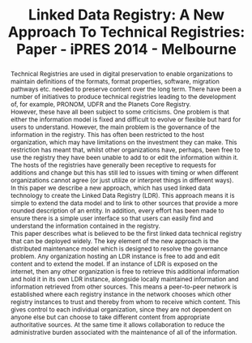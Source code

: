 ---
abstract: 'Technical Registries are used in digital preservation to enable

  organizations to maintain definitions of the formats, format

  properties, software, migration pathways etc. needed to preserve

  content over the long term. There have been a number of

  initiatives to produce technical registries leading to the

  development of, for example, PRONOM, UDFR and the Planets

  Core Registry.


  However, these have all been subject to some criticisms. One

  problem is that either the information model is fixed and difficult

  to evolve or flexible but hard for users to understand. However,

  the main problem is the governance of the information in the

  registry. This has often been restricted to the host organization,

  which may have limitations on the investment they can make.

  This restriction has meant that, whilst other organizations have,

  perhaps, been free to use the registry they have been unable to

  add to or edit the information within it. The hosts of the

  registries have generally been receptive to requests for additions

  and change but this has still led to issues with timing or when

  different organizations cannot agree (or just utilize or interpret

  things in different ways).


  In this paper we describe a new approach, which has used linked

  data technology to create the Linked Data Registry (LDR). This

  approach means it is simple to extend the data model and to link

  to other sources that provide a more rounded description of an

  entity. In addition, every effort has been made to ensure there is

  a simple user interface so that users can easily find and

  understand the information contained in the registry.


  This paper describes what is believed to be the first linked data

  technical registry that can be deployed widely. The key element

  of the new approach is the distributed maintenance model which

  is designed to resolve the governance problem. Any organization hosting an LDR instance
  is free to add and edit content and to

  extend the model. If an instance of LDR is exposed on the

  internet, then any other organization is free to retrieve this

  additional information and hold it in its own LDR instance,

  alongside locally maintained information and information

  retrieved from other sources. This means a peer-to-peer network

  is established where each registry instance in the network

  chooses which other registry instances to trust and thereby from

  whom to receive which content. This gives control to each

  individual organization, since they are not dependent on anyone

  else but can choose to take different content from appropriate

  authoritative sources. At the same time it allows collaboration to

  reduce the administrative burden associated with the

  maintenance of all of the information.'
creators:
- Leroux, Kevin
- Braud, Maïté
- Sharpe, Robert
- Rogers, Joseph
- Carr, James
date: null
document_url: https://services.phaidra.univie.ac.at/api/object/o:378068/download
grand_parent: iPRES
institutions: []
keywords:
- linked data
- digital preservation
- automation
- technical registries
landing_page_url: https://phaidra.univie.ac.at/o:378068
language: eng
layout: publication
license: CC BY-NC-SA 3.0 AT
notes_url: null
parent: iPRES 2014
presentation_url: null
size: 372456
source_name: iPRES
title: 'Linked Data Registry: A New Approach To Technical Registries: Paper - iPRES
  2014 - Melbourne'
type: paper
year: 2014
---